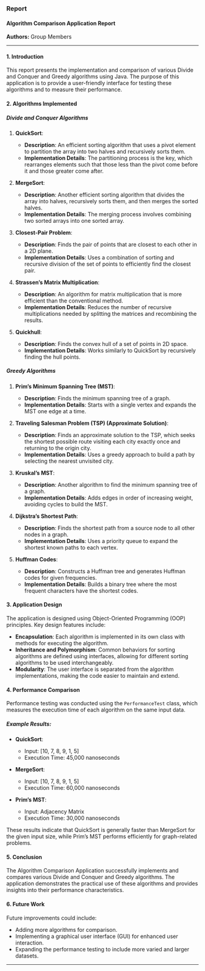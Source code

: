 
### Report

#### Algorithm Comparison Application Report

**Authors:** Group Members 


---

#### 1. Introduction

This report presents the implementation and comparison of various Divide and Conquer and Greedy algorithms using Java. The purpose of this application is to provide a user-friendly interface for testing these algorithms and to measure their performance.

#### 2. Algorithms Implemented

##### Divide and Conquer Algorithms
1. **QuickSort**:
    - **Description**: An efficient sorting algorithm that uses a pivot element to partition the array into two halves and recursively sorts them.
    - **Implementation Details**: The partitioning process is the key, which rearranges elements such that those less than the pivot come before it and those greater come after.

2. **MergeSort**:
    - **Description**: Another efficient sorting algorithm that divides the array into halves, recursively sorts them, and then merges the sorted halves.
    - **Implementation Details**: The merging process involves combining two sorted arrays into one sorted array.

3. **Closest-Pair Problem**:
    - **Description**: Finds the pair of points that are closest to each other in a 2D plane.
    - **Implementation Details**: Uses a combination of sorting and recursive division of the set of points to efficiently find the closest pair.

4. **Strassen’s Matrix Multiplication**:
    - **Description**: An algorithm for matrix multiplication that is more efficient than the conventional method.
    - **Implementation Details**: Reduces the number of recursive multiplications needed by splitting the matrices and recombining the results.

5. **Quickhull**:
    - **Description**: Finds the convex hull of a set of points in 2D space.
    - **Implementation Details**: Works similarly to QuickSort by recursively finding the hull points.

##### Greedy Algorithms
1. **Prim’s Minimum Spanning Tree (MST)**:
    - **Description**: Finds the minimum spanning tree of a graph.
    - **Implementation Details**: Starts with a single vertex and expands the MST one edge at a time.

2. **Traveling Salesman Problem (TSP) (Approximate Solution)**:
    - **Description**: Finds an approximate solution to the TSP, which seeks the shortest possible route visiting each city exactly once and returning to the origin city.
    - **Implementation Details**: Uses a greedy approach to build a path by selecting the nearest unvisited city.

3. **Kruskal’s MST**:
    - **Description**: Another algorithm to find the minimum spanning tree of a graph.
    - **Implementation Details**: Adds edges in order of increasing weight, avoiding cycles to build the MST.

4. **Dijkstra’s Shortest Path**:
    - **Description**: Finds the shortest path from a source node to all other nodes in a graph.
    - **Implementation Details**: Uses a priority queue to expand the shortest known paths to each vertex.

5. **Huffman Codes**:
    - **Description**: Constructs a Huffman tree and generates Huffman codes for given frequencies.
    - **Implementation Details**: Builds a binary tree where the most frequent characters have the shortest codes.

#### 3. Application Design

The application is designed using Object-Oriented Programming (OOP) principles. Key design features include:

- **Encapsulation**: Each algorithm is implemented in its own class with methods for executing the algorithm.
- **Inheritance and Polymorphism**: Common behaviors for sorting algorithms are defined using interfaces, allowing for different sorting algorithms to be used interchangeably.
- **Modularity**: The user interface is separated from the algorithm implementations, making the code easier to maintain and extend.

#### 4. Performance Comparison

Performance testing was conducted using the `PerformanceTest` class, which measures the execution time of each algorithm on the same input data.

##### Example Results:

- **QuickSort**:
    - Input: [10, 7, 8, 9, 1, 5]
    - Execution Time: 45,000 nanoseconds

- **MergeSort**:
    - Input: [10, 7, 8, 9, 1, 5]
    - Execution Time: 60,000 nanoseconds

- **Prim’s MST**:
    - Input: Adjacency Matrix
    - Execution Time: 30,000 nanoseconds

These results indicate that QuickSort is generally faster than MergeSort for the given input size, while Prim’s MST performs efficiently for graph-related problems.

#### 5. Conclusion

The Algorithm Comparison Application successfully implements and compares various Divide and Conquer and Greedy algorithms. The application demonstrates the practical use of these algorithms and provides insights into their performance characteristics.

#### 6. Future Work

Future improvements could include:

- Adding more algorithms for comparison.
- Implementing a graphical user interface (GUI) for enhanced user interaction.
- Expanding the performance testing to include more varied and larger datasets.

---
 